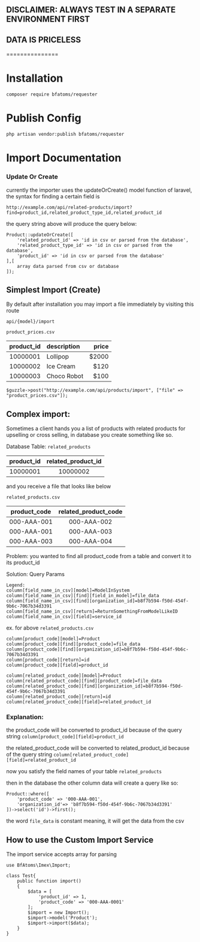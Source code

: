 ## DISCLAIMER: ALWAYS TEST IN A SEPARATE ENVIRONMENT FIRST
## DATA IS PRICELESS
===============

# Installation
```
composer require bfatoms/requester
```

# Publish Config
```
php artisan vendor:publish bfatoms/requester
```

# Import Documentation

### Update Or Create
currently the importer uses the updateOrCreate() model function of laravel, the syntax for finding a certain field is

```
http://example.com/api/related-products/import?find=product_id,related_product_type_id,related_product_id
```
the query string above will produce the query below:
```
Product::updateOrCreate([
    'related_product_id' => 'id in csv or parsed from the database',
    'related_product_type_id' => 'id in csv or parsed from the database',
    'product_id' => 'id in csv or parsed from the database'
],[
    array data parsed from csv or database
]);
```

## Simplest Import (Create)

By default after installation you may import a file immediately by visiting this route
```
api/{model}/import
```
`
product_prices.csv
`

| product_id  | description | price |
|:-----------:|:----------  | -----:|
| 10000001    | Lollipop    | $2000 |
| 10000002    | Ice Cream   |  $120 |
| 10000003    | Choco Robot |  $100 |


```
$guzzle->post("http://example.com/api/products/import", ["file" => "product_prices.csv"]);
```




## Complex import:

Sometimes a client hands you a list of products with related products for upselling or cross selling, in database you create something like so.


Database Table:
`related_products`

| product_id | related_product_id |
|:----------:|:------------------:|
|10000001|10000002|

and you receive a file that looks like below

`related_products.csv`

| product_code | related_product_code |
|:----------:|:------------------:|
|000-AAA-001|000-AAA-002|
|000-AAA-001|000-AAA-003|
|000-AAA-003|000-AAA-004|


Problem: you wanted to find all product_code from a table and convert it to its product_id

Solution: Query Params
```
Legend:
column[field_name_in_csv][model]=ModelInSystem
column[field_name_in_csv][find][field_in_model]=file_data
column[field_name_in_csv][find][organization_id]=b8f7b594-f50d-454f-9b6c-7067b34d3391
column[field_name_in_csv][return]=ReturnSomethingFromModelLikeID
column[field_name_in_csv][field]=service_id
```
ex. for above `related_products.csv`
```
column[product_code][model]=Product
column[product_code][find][product_code]=file_data
column[product_code][find][organization_id]=b8f7b594-f50d-454f-9b6c-7067b34d3391
column[product_code][return]=id
column[product_code][field]=product_id

column[related_product_code][model]=Product
column[related_product_code][find][product_code]=file_data
column[related_product_code][find][organization_id]=b8f7b594-f50d-454f-9b6c-7067b34d3391
column[related_product_code][return]=id
column[related_product_code][field]=related_product_id
```

### Explanation:
the product_code will be converted to product_id because of the query string `column[product_code][field]=product_id`

the related_product_code will be converted to related_product_id because of the query string `column[related_product_code][field]=related_product_id`

now you satisfy the field names of your table `related_products`

then in the database the other column data will create a query like so:

```
Product::where([
    'product_code' => '000-AAA-001',
    'organization_id'=> 'b8f7b594-f50d-454f-9b6c-7067b34d3391'
])->select('id')->first();
```
the word `file_data` is constant meaning, it will get the data from the csv


## How to use the Custom Import Service

The import service accepts array for parsing 

```
use BfAtoms\Imex\Import;

class Test{
    public function import()
    {
        $data = [
            'product_id' => 1,
            'product_code' => '000-AAA-0001'
        ];
        $import = new Import();
        $import->model('Product');
        $import->import($data);
    }
}
```